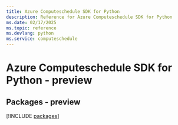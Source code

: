 ```yaml
---
title: Azure Computeschedule SDK for Python
description: Reference for Azure Computeschedule SDK for Python
ms.date: 02/17/2025
ms.topic: reference
ms.devlang: python
ms.service: computeschedule
---
```

# Azure Computeschedule SDK for Python - preview
## Packages - preview
[!INCLUDE [packages](computeschedule-index.md)]